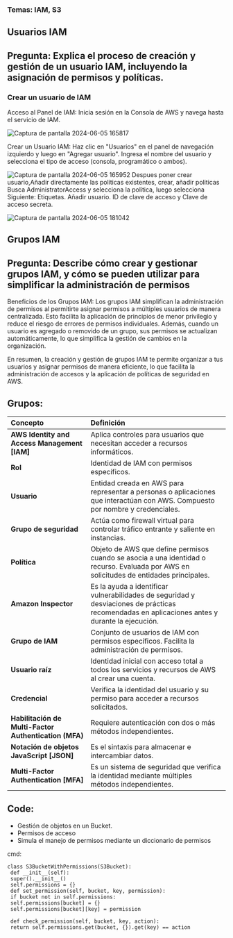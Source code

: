 ### Temas: IAM, S3

## Usuarios IAM
## Pregunta: Explica el proceso de creación y gestión de un usuario IAM, incluyendo la asignación de permisos y políticas.
### Crear un usuario de IAM

Acceso al Panel de IAM: Inicia sesión en la Consola de AWS y navega hasta el servicio de IAM.

![Captura de pantalla 2024-06-05 165817](https://github.com/Lila-Huanca/Trabajos-individuales-COMUNICACION-DE-DATOS-Y-REDES/assets/166184502/ea45be8d-e898-4309-b972-805a6a69ae77)

Crear un Usuario IAM: Haz clic en "Usuarios" en el panel de navegación izquierdo y luego en "Agregar usuario". Ingresa el nombre del usuario y selecciona el tipo de acceso (consola, programático o ambos).

![Captura de pantalla 2024-06-05 165952](https://github.com/Lila-Huanca/Trabajos-individuales-COMUNICACION-DE-DATOS-Y-REDES/assets/166184502/e7ba6052-30ce-417c-bce3-f803e2db0233)
 Despues poner crear usuario,Añadir directamente las políticas existentes, crear, añadir politicas  Busca AdministratorAccess y selecciona la política, luego selecciona Siguiente: Etiquetas. Añadir usuario.  ID de clave de acceso y Clave de acceso secreta.
 
![Captura de pantalla 2024-06-05 181042](https://github.com/Lila-Huanca/Trabajos-individuales-COMUNICACION-DE-DATOS-Y-REDES/assets/166184502/8b498252-f7d6-4c6c-b2cc-16c5f713e7ea)


## Grupos IAM
## Pregunta: Describe cómo crear y gestionar grupos IAM, y cómo se pueden utilizar para simplificar la administración de permisos

Beneficios de los Grupos IAM: Los grupos IAM simplifican la administración de permisos al permitirte asignar permisos a múltiples usuarios de manera centralizada. Esto facilita la aplicación de principios de menor privilegio y reduce el riesgo de errores de permisos individuales. Además, cuando un usuario es agregado o removido de un grupo, sus permisos se actualizan automáticamente, lo que simplifica la gestión de cambios en la organización.

En resumen, la creación y gestión de grupos IAM te permite organizar a tus usuarios y asignar permisos de manera eficiente, lo que facilita la administración de accesos y la aplicación de políticas de seguridad en AWS.

## Grupos:

|**Concepto**|**Definición**|
| :- | :- |
|**AWS Identity and Access Management [IAM]**|Aplica controles para usuarios que necesitan acceder a recursos informáticos.|
|**Rol**|Identidad de IAM con permisos específicos.|
|**Usuario**|Entidad creada en AWS para representar a personas o aplicaciones que interactúan con AWS. Compuesto por nombre y credenciales.|
|**Grupo de seguridad**|Actúa como firewall virtual para controlar tráfico entrante y saliente en instancias.|
|**Política**|Objeto de AWS que define permisos cuando se asocia a una identidad o recurso. Evaluada por AWS en solicitudes de entidades principales.|
|**Amazon Inspector**|Es la ayuda a identificar vulnerabilidades de seguridad y desviaciones de prácticas recomendadas en aplicaciones antes y durante la ejecución.|
|**Grupo de IAM**|Conjunto de usuarios de IAM con permisos específicos. Facilita la administración de permisos.|
|**Usuario raíz**|Identidad inicial con acceso total a todos los servicios y recursos de AWS al crear una cuenta.|
|**Credencial**|Verifica la identidad del usuario y su permiso para acceder a recursos solicitados.|
|**Habilitación de Multi-Factor Authentication (MFA)**|Requiere autenticación con dos o más métodos independientes.|
|**Notación de objetos JavaScript [JSON]**|Es el sintaxis para almacenar e intercambiar datos.|
|**Multi-Factor Authentication [MFA]**|Es un sistema de seguridad que verifica la identidad mediante múltiples métodos independientes.|

## Code: 

- Gestión de objetos en un Bucket.
- Permisos de acceso
- Simula el manejo de permisos mediante un diccionario de permisos

cmd: 

```
class S3BucketWithPermissions(S3Bucket):
 def __init__(self):
 super().__init__()
 self.permissions = {}
 def set_permission(self, bucket, key, permission):
 if bucket not in self.permissions:
 self.permissions[bucket] = {}
 self.permissions[bucket][key] = permission

 def check_permission(self, bucket, key, action):
 return self.permissions.get(bucket, {}).get(key) == action

```



